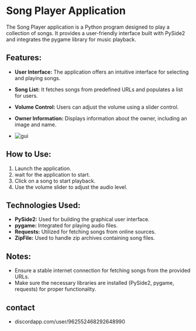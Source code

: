 # Song Player Application

The Song Player application is a Python program designed to play a collection of songs. It provides a user-friendly interface built with PySide2 and integrates the pygame library for music playback.

## Features:
- **User Interface:** The application offers an intuitive interface for selecting and playing songs.
- **Song List:** It fetches songs from predefined URLs and populates a list for users.
- **Volume Control:** Users can adjust the volume using a slider control.
- **Owner Information:** Displays information about the owner, including an image and name.

- ![gui](https://i.imgur.com/IC8xRfB.gif)


## How to Use:
1. Launch the application.
2. wait for the application to start.
3. Click on a song to start playback.
4. Use the volume slider to adjust the audio level.

## Technologies Used:
- **PySide2:** Used for building the graphical user interface.
- **pygame:** Integrated for playing audio files.
- **Requests:** Utilized for fetching songs from online sources.
- **ZipFile:** Used to handle zip archives containing song files.

## Notes:
- Ensure a stable internet connection for fetching songs from the provided URLs.
- Make sure the necessary libraries are installed (PySide2, pygame, requests) for proper functionality.

## contact
- discordapp.com/user/962552468292648990
